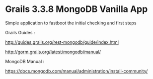 # Grails 3.3.8 MongoDB Vanilla App

Simple application to fastboot the initial checking and first steps

Grails Guides : 

http://guides.grails.org/rest-mongodb/guide/index.html

http://gorm.grails.org/latest/mongodb/manual/

MongoDB Manual : 

https://docs.mongodb.com/manual/administration/install-community/
